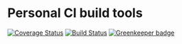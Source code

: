 # Personal CI build tools

[![Coverage Status](https://coveralls.io/repos/github/Alorel/personal-build-tools/badge.svg?branch=4.7.17)](https://coveralls.io/github/Alorel/personal-build-tools?branch=4.7.17)
[![Build Status](https://travis-ci.com/Alorel/personal-build-tools.svg?branch=4.7.17)](https://travis-ci.com/Alorel/personal-build-tools)
[![Greenkeeper badge](https://badges.greenkeeper.io/Alorel/ngx-decorators.svg)](https://greenkeeper.io/)
